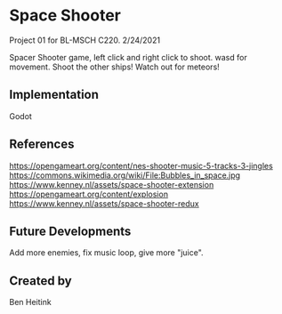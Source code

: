 # Space Shooter
Project 01 for BL-MSCH C220. 2/24/2021

Spacer Shooter game, left click and right click to shoot. wasd for movement. Shoot the other ships! Watch out for meteors!

## Implementation
Godot

## References
https://opengameart.org/content/nes-shooter-music-5-tracks-3-jingles
https://commons.wikimedia.org/wiki/File:Bubbles_in_space.jpg
https://www.kenney.nl/assets/space-shooter-extension
https://opengameart.org/content/explosion
https://www.kenney.nl/assets/space-shooter-redux

## Future Developments
Add more enemies, fix music loop, give more "juice".

## Created by
Ben Heitink
